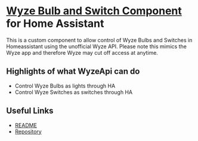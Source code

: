 # [Wyze Bulb and Switch Component](https://github.com/JoshuaMulliken/ha-wyzeapi) for Home Assistant

This is a custom component to allow control of Wyze Bulbs and Switches in Homeassistant using the unofficial Wyze API. Please note this mimics the Wyze app and therefore Wyze may cut off access at anytime.

## Highlights of what **WyzeApi** can do

* Control Wyze Bulbs as lights through HA
* Control Wyze Switches as switches through HA

## Useful Links

* [README](https://github.com/JoshuaMulliken/ha-wyzeapi/blob/master/README.md)
* [Repository](https://github.com/JoshuaMulliken/ha-wyzeapi)
